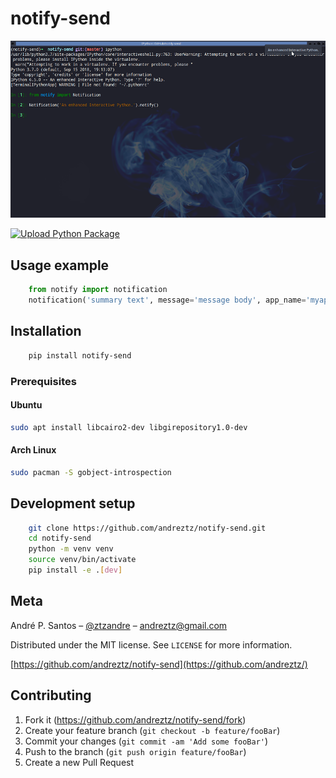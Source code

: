 # notify-send

![](header.png)

[![Upload Python Package](https://github.com/andreztz/notify-send/actions/workflows/python-publish.yml/badge.svg)](https://github.com/andreztz/notify-send/actions/workflows/python-publish.yml)

## Usage example


```python
    from notify import notification
    notification('summary text', message='message body', app_name='myapp')
```


## Installation

```sh
    pip install notify-send
```

### Prerequisites

#### Ubuntu

```sh
sudo apt install libcairo2-dev libgirepository1.0-dev
```
#### Arch Linux

```sh
sudo pacman -S gobject-introspection

```


## Development setup

```sh
    git clone https://github.com/andreztz/notify-send.git
    cd notify-send
    python -m venv venv
    source venv/bin/activate
    pip install -e .[dev]
```


## Meta

André P. Santos – [@ztzandre](https://twitter.com/ztzandre) – andreztz@gmail.com

Distributed under the MIT license. See `LICENSE` for more information.

[https://github.com/andreztz/notify-send](https://github.com/andreztz/)

## Contributing

1. Fork it (<https://github.com/andreztz/notify-send/fork>)
2. Create your feature branch (`git checkout -b feature/fooBar`)
3. Commit your changes (`git commit -am 'Add some fooBar'`)
4. Push to the branch (`git push origin feature/fooBar`)
5. Create a new Pull Request
